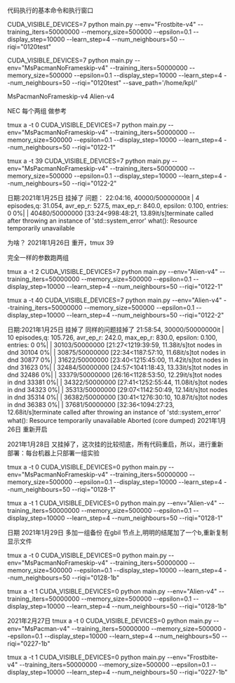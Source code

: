 代码执行的基本命令和执行窗口

CUDA_VISIBLE_DEVICES=7 python main.py --env="Frostbite-v4" --training_iters=50000000 --memory_size=500000  --epsilon=0.1  --display_step=10000 --learn_step=4 --num_neighbours=50 --riqi="0120test" 

CUDA_VISIBLE_DEVICES=7 python main.py --env="MsPacmanNoFrameskip-v4" --training_iters=50000000 --memory_size=500000  --epsilon=0.1  --display_step=10000 --learn_step=4 --num_neighbours=50 --riqi="0120test" --save_path='/home/kpl/'


MsPacmanNoFrameskip-v4 Alien-v4

NEC 每个两组 做参考

tmux a -t 0
CUDA_VISIBLE_DEVICES=7 python main.py --env="MsPacmanNoFrameskip-v4" --training_iters=50000000 --memory_size=500000  --epsilon=0.1  --display_step=10000 --learn_step=4 --num_neighbours=50 --riqi="0122-1" 

tmux a -t 39
CUDA_VISIBLE_DEVICES=7 python main.py --env="MsPacmanNoFrameskip-v4" --training_iters=50000000 --memory_size=500000  --epsilon=0.1  --display_step=10000 --learn_step=4 --num_neighbours=50 --riqi="0122-2" 

日期:2021年1月25日 挂掉了
问题：
22:04:16,   40000/50000000it |   4 episodes,q: 31.054, avr_ep_r: 527.5, max_ep_r: 840.0, epsilon: 0.100, entries: 0
  0%|                              | 40480/50000000 [33:24<998:48:21, 13.89it/s]terminate called after throwing an instance of 'std::system_error'
  what():  Resource temporarily unavailable

为啥？
2021年1月26日 重开，tmux 39


完全一样的参数跑两组

tmux a -t 2
CUDA_VISIBLE_DEVICES=7 python main.py --env="Alien-v4" --training_iters=50000000 --memory_size=500000  --epsilon=0.1  --display_step=10000 --learn_step=4 --num_neighbours=50 --riqi="0122-1" 

tmux a -t 40
CUDA_VISIBLE_DEVICES=7 python main.py --env="Alien-v4" --training_iters=50000000 --memory_size=500000  --epsilon=0.1  --display_step=10000 --learn_step=4 --num_neighbours=50 --riqi="0122-2" 

日期:2021年1月25日 挂掉了
同样的问题挂掉了
21:58:54,   30000/50000000it |  10 episodes,q: 105.726, avr_ep_r: 242.0, max_ep_r: 830.0, epsilon: 0.100, entries: 0
  0%|                             | 30103/50000000 [21:27<1219:39:59, 11.38it/s]tot nodes in dnd 30104
  0%|                             | 30875/50000000 [22:34<1187:57:10, 11.68it/s]tot nodes in dnd 30877
  0%|                             | 31622/50000000 [23:40<1215:45:00, 11.42it/s]tot nodes in dnd 31623
  0%|                             | 32484/50000000 [24:57<1041:18:43, 13.33it/s]tot nodes in dnd 32486
  0%|                             | 33379/50000000 [26:16<1128:53:50, 12.29it/s]tot nodes in dnd 33381
  0%|                             | 34322/50000000 [27:41<1252:55:44, 11.08it/s]tot nodes in dnd 34323
  0%|                             | 35313/50000000 [29:07<1142:50:49, 12.14it/s]tot nodes in dnd 35314
  0%|                             | 36382/50000000 [30:41<1276:30:10, 10.87it/s]tot nodes in dnd 36383
  0%|                             | 37681/50000000 [32:36<1094:27:23, 12.68it/s]terminate called after throwing an instance of 'std::system_error'
  what():  Resource temporarily unavailable
Aborted (core dumped)
2021年1月26日 重新开启

2021年1月28日 又挂掉了，这次挂的比较彻底，所有代码重启，所以，进行重新部署：每台机器上只部署一组实验

tmux a -t 0
CUDA_VISIBLE_DEVICES=0 python main.py --env="MsPacmanNoFrameskip-v4" --training_iters=50000000 --memory_size=500000  --epsilon=0.1  --display_step=10000 --learn_step=4 --num_neighbours=50 --riqi="0128-1" 

tmux a -t 1
CUDA_VISIBLE_DEVICES=0 python main.py --env="Alien-v4" --training_iters=50000000 --memory_size=500000  --epsilon=0.1  --display_step=10000 --learn_step=4 --num_neighbours=50 --riqi="0128-1"

日期 2021年1月29日 多加一组备份 在gbil 节点上,明明的结尾加了一个b,重新复制显示文件

tmux a -t 0
CUDA_VISIBLE_DEVICES=0 python main.py --env="MsPacmanNoFrameskip-v4" --training_iters=50000000 --memory_size=500000  --epsilon=0.1  --display_step=10000 --learn_step=4 --num_neighbours=50 --riqi="0128-1b" 

tmux a -t 1
CUDA_VISIBLE_DEVICES=0 python main.py --env="Alien-v4" --training_iters=50000000 --memory_size=500000  --epsilon=0.1  --display_step=10000 --learn_step=4 --num_neighbours=50 --riqi="0128-1b"


2021年2月27日
tmux a -t 0
CUDA_VISIBLE_DEVICES=0 python main.py --env="MsPacman-v4" --training_iters=50000000 --memory_size=500000  --epsilon=0.1  --display_step=10000 --learn_step=4 --num_neighbours=50 --riqi="0227-1b" 

tmux a -t 1
CUDA_VISIBLE_DEVICES=0 python main.py --env="Frostbite-v4" --training_iters=50000000 --memory_size=500000  --epsilon=0.1  --display_step=10000 --learn_step=4 --num_neighbours=50 --riqi="0227-1b"
